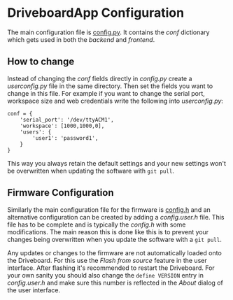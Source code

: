 
DriveboardApp Configuration
===========================

The main configuration file is [config.py](../backend/config.py). It contains the *conf* dictionary which gets used in both the *backend* and *frontend*.

How to change
-------------
Instead of changing the *conf* fields directly in *config.py* create a *userconfig.py* file in the same directory. Then set the fields you want to change in this file. For example if you want to change the serial port, workspace size and web credentials write the following into *userconfig.py*:

```
conf = {
    'serial_port': '/dev/ttyACM1',
    'workspace': [1000,1000,0],
    'users': {
        'user1': 'password1',
    }
}
```
This way you always retain the default settings and your new settings won't be overwritten when updating the software with `git pull`.


Firmware Configuration
----------------------

Similarly the main configuration file for the firmware is [config.h](../firmware/src/config.h) and an alternative configuration can be created by adding a *config.user.h* file. This file has to be complete and is typically the *config.h* with some modifications. The main reason this is done like this is to prevent your changes being overwritten when you update the software with a `git pull`.

Any updates or changes to the firmware are not automatically loaded onto the Driveboard. For this use the *Flash from source* feature in the user interface. After flashing it's recommended to restart the Driveboard. For your own sanity you should also change the `define VERSION` entry in *config.user.h* and make sure this number is reflected in the *About* dialog of the user interface.
